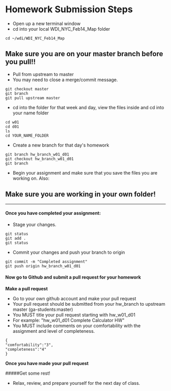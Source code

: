 # Homework Submission Steps


* Open up a new terminal window
* cd into your local WDI_NYC_Feb14_Map folder

```
cd ~/wdi/WDI_NYC_Feb14_Map
```
## Make sure you are on your master branch before you pull!!

* Pull from upstream to master
* You may need to close a merge/commit message.

```
git checkout master
git branch
git pull upstream master
```
* cd into the folder for that week and day, view the files inside and cd into your name folder

```
cd w01
cd d01
ls
cd YOUR_NAME_FOLDER
```
* Create a new branch for that day's homework

 ```
 git branch hw_branch_w01_d01
 git checkout hw_branch_w01_d01
 git branch
 ```

* Begin your assignment and make sure that you save the files you are working on. Also: 

## Make sure you are working in your own folder!
---
#### Once you have completed your assignment: 
* Stage your changes.

```
git status
git add .
git status
```
* Commit your changes and push your branch to origin

```
git commit -m "Completed assignment"
git push origin hw_branch_w01_d01
```
#### Now go to Github and submit a pull request for your homework


**Make a pull request**

* Go to your own github account and make your pull request
* Your pull request should be submitted from your hw_branch to upstream master (ga-students:master)
* You MUST title your pull request starting with hw_w01_d01
* For example: "hw_w01_d01 Complete Calculator HW"
* You MUST include comments on your comfortability with the assignment and level of completeness.

```
{
"comfortability":"3",
"completeness":"4"
}
```

**Once you have made your pull request**

#####Get some rest! 
* Relax, review, and prepare yourself for the next day of class.


